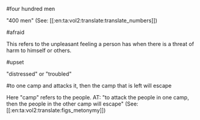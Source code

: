 #four hundred men

"400 men" (See: [[:en:ta:vol2:translate:translate_numbers]])

#afraid

This refers to the unpleasant feeling a person has when there is a threat of harm to himself or others.

#upset

"distressed" or "troubled"

#to one camp and attacks it, then the camp that is left will escape

Here "camp" refers to the people. AT: "to attack the people in one camp, then the people in the other camp will escape" (See: [[:en:ta:vol2:translate:figs_metonymy]])